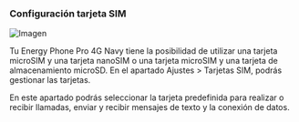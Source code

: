 ### Configuración tarjeta SIM

![Imagen](http://static.energysistem.com/images/manuals/42674/56e996fa239a3.jpg)

Tu Energy Phone Pro 4G Navy tiene la posibilidad de utilizar una tarjeta microSIM y una tarjeta nanoSIM o una tarjeta microSIM y una tarjeta de almacenamiento microSD. En el apartado Ajustes > Tarjetas SIM, podrás gestionar las tarjetas.

En este apartado podrás seleccionar la tarjeta predefinida para realizar o recibir llamadas, enviar y recibir mensajes de texto y la conexión de datos.

